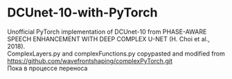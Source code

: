 # DCUnet-10-with-PyTorch
Unofficial PyTorch implementation of DCUnet-10 from PHASE-AWARE SPEECH ENHANCEMENT WITH DEEP COMPLEX U-NET (H. Choi et al., 2018). \
ComplexLayers.py and complexFunctions.py copypasted and modified from https://github.com/wavefrontshaping/complexPyTorch.git \
Пока в процессе переноса
